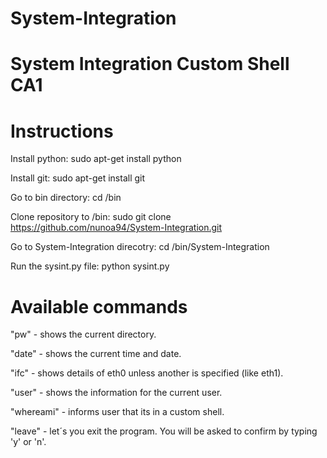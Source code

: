 # System-Integration

# System Integration Custom Shell CA1

# Instructions

Install python: sudo apt-get install python

Install git: sudo apt-get install git

Go to bin directory: cd /bin

Clone repository to /bin: sudo git clone https://github.com/nunoa94/System-Integration.git

Go to System-Integration direcotry: cd /bin/System-Integration

Run the sysint.py file: python sysint.py

# Available commands

"pw" - shows the current directory.

"date" - shows the current time and date.

"ifc" - shows details of eth0 unless another is specified (like eth1).

"user" - shows the information for the current user.

"whereami" - informs user that its in a custom shell.

"leave" - let´s you exit the program. You will be asked to confirm by typing 'y' or 'n'.

